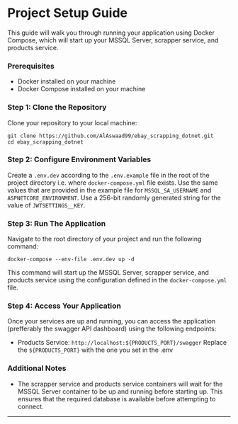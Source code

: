 
# Project Setup Guide

This guide will walk you through running your application using Docker Compose, which will start up your MSSQL Server, scrapper service, and products service.

### Prerequisites

-   Docker installed on your machine
-   Docker Compose installed on your machine

### Step 1: Clone the Repository

Clone your repository to your local machine:
```
git clone https://github.com/AlAswaad99/ebay_scrapping_dotnet.git
cd ebay_scrapping_dotnet
``` 

### Step 2: Configure Environment Variables

Create a `.env.dev` according to the `.env.example` file in the root of the project directory i.e. where `docker-compose.yml`  file exists. Use the same values that are provided in the example file for `MSSQL_SA_USERNAME` and `ASPNETCORE_ENVIRONMENT`. Use a 256-bit randomly generated string for the value of `JWTSETTINGS__KEY`.

### Step 3: Run The Application

Navigate to the root directory of your project and run the following command:

`docker-compose --env-file .env.dev up -d` 

This command will start up the MSSQL Server, scrapper service, and products service using the configuration defined in the `docker-compose.yml` file.

### Step 4: Access Your Application

Once your services are up and running, you can access the application (prefferably the swagger API dashboard) using the following endpoints:

-   Products Service: `http://localhost:${PRODUCTS_PORT}/swagger`
	Replace the `${PRODUCTS_PORT}` with the one you set in the .env

### Additional Notes

-   The scrapper service and products service containers will wait for the MSSQL Server container to be up and running before starting up. This ensures that the required database is available before attempting to connect.
----------
